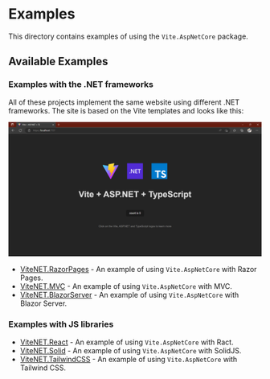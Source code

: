 # Examples

This directory contains examples of using the `Vite.AspNetCore` package.

## Available Examples

### Examples with the .NET frameworks

All of these projects implement the same website using different .NET frameworks. The site is based on the Vite templates and looks like this:

![ViteNET](../docs/vitenet.png)

- [ViteNET.RazorPages](net/ViteNET.RazorPages/README.md) - An example of using `Vite.AspNetCore` with Razor Pages.
- [ViteNET.MVC](net/ViteNET.MVC/README.md) - An example of using `Vite.AspNetCore` with MVC.
- [ViteNET.BlazorServer](net/ViteNET.BlazorServer/README.md) - An example of using `Vite.AspNetCore` with Blazor Server.

### Examples with JS libraries

- [ViteNET.React](libraries/ViteNET.React/README.md) - An example of using `Vite.AspNetCore` with Ract.
- [ViteNET.Solid](libraries/ViteNET.Solid/README.md) - An example of using `Vite.AspNetCore` with SolidJS.
- [ViteNET.TailwindCSS](libraries/ViteNET.Tailwind/README.md) - An example of using `Vite.AspNetCore` with Tailwind CSS.
